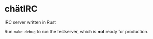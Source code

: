 chätIRC
=======

IRC server written in Rust

Run `make debug` to run the testserver, which is **not** ready for production.
